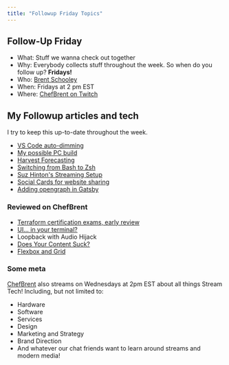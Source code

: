 ```yaml
---
title: "Followup Friday Topics"
---
```


## Follow-Up Friday

- What: Stuff we wanna check out together
- Why: Everybody collects stuff throughout the week. So when do you follow up? **Fridays!**
- Who: [Brent Schooley](https://twitter.com/brentschooley)
- When: Fridays at 2 pm EST
- Where: [ChefBrent on Twitch](https://www.twitch.tv/chefbrent)

## My Followup articles and tech

I try to keep this up-to-date throughout the week.

- [VS Code auto-dimming](https://marketplace.visualstudio.com/items?itemName=hoovercj.vscode-dimmer)
- [My possible PC build](https://pcpartpicker.com/list/Q2m26R)
- [Harvest Forecasting](https://www.getharvest.com/forecast)
- [Switching from Bash to Zsh](https://scriptingosx.com/2019/07/moving-to-zsh-part-4-aliases-and-functions/)
- [Suz Hinton's Streaming Setup](https://medium.com/@suzhinton/my-twitch-live-coding-setup-b2516672fb21)
- [Social Cards for website sharing](https://medium.com/@jonathanusa/how-to-make-sure-your-website-is-social-media-ready-and-why-it-matters-69e760e247b1)
- [Adding opengraph in Gatsby](https://juliangaramendy.dev/custom-open-graph-images-in-gatsby-blog/)

### Reviewed on ChefBrent

- [Terraform certification exams, early review](https://learn.hashicorp.com/terraform/certification/terraform-associate)
- [UI... in your terminal?](https://github.com/chjj/blessed)
- Loopback with Audio Hijack
- [Does Your Content Suck?](https://stackingthebricks.com/does-your-content-suck/)
- [Flexbox and Grid](https://css-tricks.com/quick-whats-the-difference-between-flexbox-and-grid/)

### Some meta

[ChefBrent](https://www.twitch.tv/chefbrent) also streams on Wednesdays at 2pm EST about all things Stream Tech! Including, but not limited to:

- Hardware
- Software
- Services
- Design
- Marketing and Strategy
- Brand Direction
- And whatever our chat friends want to learn around streams and modern media!
